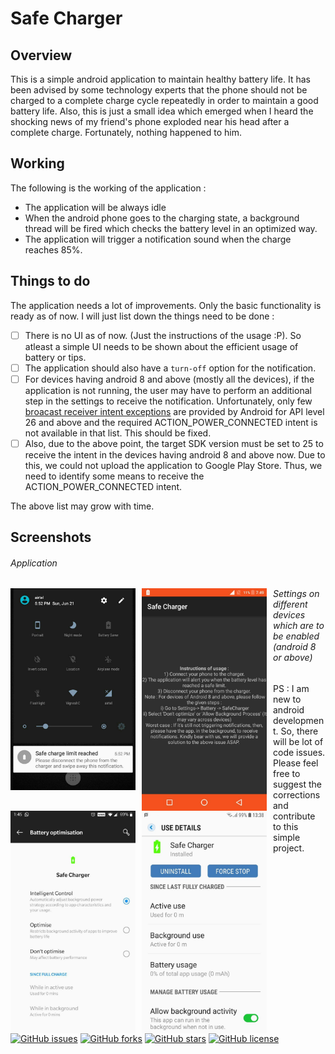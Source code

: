 # Safe Charger

## Overview
This is a simple android application to maintain healthy battery life. 
It has been advised by some technology experts that the phone should not be  charged to a complete charge cycle repeatedly in order to maintain a good battery life.
Also, this is just a small idea which emerged when I heard the shocking news of my friend's phone exploded near his head after a complete charge.
Fortunately, nothing happened to him.

## Working
The following is the working of the application : 
* The application will be always idle
* When the android phone goes to the charging state, a background thread will be fired which checks the battery level in an optimized way.
* The application will trigger a notification sound when the charge reaches 85%.

## Things to do
The application needs a lot of improvements. Only the basic functionality is ready as of now. I will just list down the things need to be done : 

- [ ] There is no UI as of now. (Just the instructions of the usage :P). So atleast a simple UI needs to be shown about the efficient usage of battery or tips.
- [ ] The application should also have a `turn-off` option for the notification.
- [ ] For devices having android 8 and above (mostly all the devices), if the application is not running, the user may have to perform an additional step in the settings to receive the notification. Unfortunately, only few [broacast receiver intent exceptions](https://developer.android.com/guide/components/broadcast-exceptions) are provided by Android for API level 26 and above and the required ACTION_POWER_CONNECTED intent is not available in that list. This should be fixed.
- [ ] Also, due to the above point, the target SDK version must be set to 25 to receive the intent in the devices having android 8 and above now. Due to this, we could not upload the application to Google Play Store. Thus, we need to identify some means to receive the ACTION_POWER_CONNECTED intent.

The above list may grow with time. 
## Screenshots

###### Application

<img src="screenShots/safeChargerScreenShot1.jpg" alt="Notification" width="200" style="float: left; margin-right: 10px;"/>
<img src="screenShots/safeChargerScreenShot2.jpg" alt="Home Screen" width="200" style="float: left; margin-right: 10px;"/>

###### Settings on different devices which are to be enabled (android 8 or above)

<img src="screenShots/settingScreenShot1.jpg" alt="Enable intelligent control or Don't optimise option" width="200" style="float: left; margin-right: 10px;"/>
<img src="screenShots/settingScreenShot2.jpg" alt="Enable background activity option" width="200" style="float: left; margin-right: 10px;"/>



PS : I am new to android development. So, there will be lot of code issues. Please feel free to suggest the corrections and contribute to this simple project.

[![GitHub issues](https://img.shields.io/github/issues/AswinChand97/SafeCharger)](https://github.com/AswinChand97/SafeCharger/issues)
[![GitHub forks](https://img.shields.io/github/forks/AswinChand97/SafeCharger)](https://github.com/AswinChand97/SafeCharger/network)
[![GitHub stars](https://img.shields.io/github/stars/AswinChand97/SafeCharger)](https://github.com/AswinChand97/SafeCharger/stargazers)
[![GitHub license](https://img.shields.io/github/license/AswinChand97/SafeCharger)](https://github.com/AswinChand97/SafeCharger/blob/master/LICENSE)





